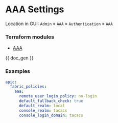 # AAA Settings

Location in GUI:
`Admin` » `AAA` » `Authentication` » `AAA`

### Terraform modules

* [AAA](https://registry.terraform.io/modules/netascode/aaa/aci/latest)

{{ doc_gen }}

### Examples

```yaml
apic:
  fabric_policies:
    aaa:
      remote_user_login_policy: no-login
      default_fallback_check: true
      default_realm: local
      console_realm: tacacs
      console_login_domain: tacacs
```

